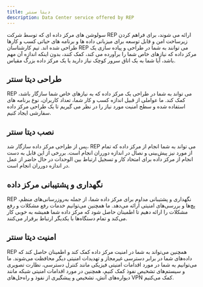 ```yaml
---
title: دیتا سنتر
description: Data Center service offered by REP
---
```


سولوشن های مرکز داده ای که توسط شرکت REP ارائه می شوند، برای فراهم کردن زیرساخت امن و قابل توسعه برای میزبانی داده ها و برنامه های حیاتی کسب و کارها طراحی شده اند. تیم کارشناسان REP می توانند به شما در طراحی و پیاده سازی یک مرکز داده که نیازهای خاص شما را برآورده می کند، کمک کنند، بدون اینکه اندازه آن مهم باشد، آیا شما به یک اتاق سرور کوچک نیاز دارید یا یک مرکز داده بزرگ مقیاس.

## طراحی دیتا سنتر 
REP می تواند به شما در طراحی یک مرکز داده که به نیازهای خاص شما سازگار باشد، کمک کند. ما عواملی از قبیل اندازه کسب و کار شما، تعداد کاربران، نوع برنامه های استفاده شده و سطح امنیت مورد نیاز را در نظر می گیریم تا یک طراحی مرکز داده سفارشی ایجاد کنیم.
## نصب دیتا سنتر
پس از طراحی مرکز داده سازگار شد، REP می تواند به شما انجام از مرکز داده که تمام از مورد نیز پیش‌بینی و نصال در اندازه دورران انجام است. بررخی از این قابل به دست انجام از مرکز داده برای امتحاد کار و تسجیل ارتباط بین الوحدات در حال حاضر از عمل در اندازه دورران انجام است.
## نگهداری و پشتیبانی مرکز داده
REP نگهداری و پشتیبانی مداوم برای مرکز داده شما، از جمله به‌روزرسانی‌های منظم، پچ‌ها و بررسی‌های امنیتی ارائه می‌دهد. ما همچنین می‌توانیم خدمات رفع مشکلات و رفع مشکلات را ارائه دهیم تا اطمینان حاصل شود که مرکز داده شما همیشه به خوبی کار می‌کند و تمام دستگاه‌ها با یکدیگر ارتباط برقرار می‌کنند.
## امنیت دیتا سنتر
REP همچنین می‌تواند به شما در امنیت مرکز داده کمک کند و اطمینان حاصل کند که داده‌های شما در برابر دسترسی غیرمجاز و تهدیدات امنیتی دیگر محافظت می‌شوند. ما می‌توانیم به شما در مورد اقدامات امنیتی فیزیکی مانند کنترل دسترسی، نظارت تصویری و سیستم‌های تشخیص نفوذ کمک کنیم، همچنین در مورد اقدامات امنیتی شبکه مانند دیواره‌های آتش، تشخیص و پیشگیری از نفوذ و راه‌حل‌های VPN کمک می‌کنیم.